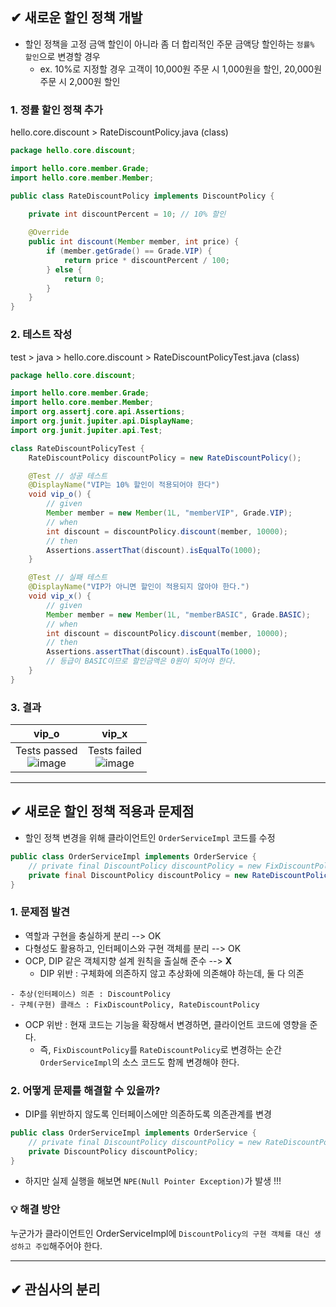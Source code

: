 ## ✔ 새로운 할인 정책 개발
- 할인 정책을 고정 금액 할인이 아니라 좀 더 합리적인 주문 금액당 할인하는 `정률% 할인`으로 변경할 경우
  - ex. 10%로 지정할 경우 고객이 10,000원 주문 시 1,000원을 할인, 20,000원 주문 시 2,000원 할인

### 1. 정률 할인 정책 추가
hello.core.discount > RateDiscountPolicy.java (class)
````java
package hello.core.discount;

import hello.core.member.Grade;
import hello.core.member.Member;

public class RateDiscountPolicy implements DiscountPolicy {
    
    private int discountPercent = 10; // 10% 할인

    @Override
    public int discount(Member member, int price) {
        if (member.getGrade() == Grade.VIP) {
            return price * discountPercent / 100;
        } else {
            return 0;
        }
    }
}
````

### 2. 테스트 작성
test > java > hello.core.discount > RateDiscountPolicyTest.java (class)
````java
package hello.core.discount;

import hello.core.member.Grade;
import hello.core.member.Member;
import org.assertj.core.api.Assertions;
import org.junit.jupiter.api.DisplayName;
import org.junit.jupiter.api.Test;

class RateDiscountPolicyTest {
    RateDiscountPolicy discountPolicy = new RateDiscountPolicy();

    @Test // 성공 테스트
    @DisplayName("VIP는 10% 할인이 적용되어야 한다")
    void vip_o() {
        // given
        Member member = new Member(1L, "memberVIP", Grade.VIP);
        // when
        int discount = discountPolicy.discount(member, 10000);
        // then
        Assertions.assertThat(discount).isEqualTo(1000);
    }

    @Test // 실패 테스트
    @DisplayName("VIP가 아니면 할인이 적용되지 않아야 한다.")
    void vip_x() {
        // given
        Member member = new Member(1L, "memberBASIC", Grade.BASIC);
        // when
        int discount = discountPolicy.discount(member, 10000);
        // then
        Assertions.assertThat(discount).isEqualTo(1000);
        // 등급이 BASIC이므로 할인금액은 0원이 되어야 한다.
    }
}
````

### 3. 결과
| vip_o | vip_x |
|:--------:|:--------:|
| Tests passed<br>![image](https://user-images.githubusercontent.com/54324782/209412967-5bbe5b3a-36d1-4bdc-bf90-5a1db0415f3a.png) | Tests failed<br>![image](https://user-images.githubusercontent.com/54324782/209413003-7b9d645a-695f-46b1-9dd3-8342566ccb2f.png)

- - -
## ✔ 새로운 할인 정책 적용과 문제점
- 할인 정책 변경을 위해 클라이언트인 `OrderServiceImpl` 코드를 수정
````java
public class OrderServiceImpl implements OrderService {
    // private final DiscountPolicy discountPolicy = new FixDiscountPolicy();
    private final DiscountPolicy discountPolicy = new RateDiscountPolicy();
}
````

### 1. 문제점 발견
- 역할과 구현을 충실하게 분리 --> OK
- 다형성도 활용하고, 인터페이스와 구현 객체를 분리 --> OK
- OCP, DIP 같은 객체지향 설계 원칙을 출실해 준수 --> __X__
  - DIP 위반 : 구체화에 의존하지 않고 추상화에 의존해야 하는데, 둘 다 의존
```
- 추상(인터페이스) 의존 : DiscountPolicy
- 구체(구현) 클래스 : FixDiscountPolicy, RateDiscountPolicy
```
  - OCP 위반 : 현재 코드는 기능을 확장해서 변경하면, 클라이언트 코드에 영향을 준다.
    - 즉, `FixDiscountPolicy`를 `RateDiscountPolicy`로 변경하는 순간 `OrderServiceImpl`의 소스 코드도 함께 변경해야 한다.

### 2. 어떻게 문제를 해결할 수 있을까?
- DIP를 위반하지 않도록 인터페이스에만 의존하도록 의존관계를 변경
````java
public class OrderServiceImpl implements OrderService {
    // private final DiscountPolicy discountPolicy = new RateDiscountPolicy();
    private DiscountPolicy discountPolicy;
}
````

- 하지만 실제 실행을 해보면 `NPE(Null Pointer Exception)`가 발생 !!!

### 💡 해결 방안
누군가가 클라이언트인 OrderServiceImpl에 `DiscountPolicy의 구현 객체를 대신 생성하고 주입`해주어야 한다.

- - -
## ✔ 관심사의 분리
